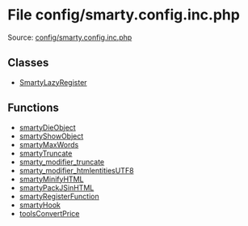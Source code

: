 File config/smarty.config.inc.php
=========

Source: [config/smarty.config.inc.php](https://github.com/PrestaShop/PrestaShop/blob/1.5.5.0/config/smarty.config.inc.php)


Classes
-------

* [SmartyLazyRegister](class.SmartyLazyRegister.md)

Functions
---------

* [smartyDieObject](function.smartyDieObject.md)
* [smartyShowObject](function.smartyShowObject.md)
* [smartyMaxWords](function.smartyMaxWords.md)
* [smartyTruncate](function.smartyTruncate.md)
* [smarty_modifier_truncate](function.smarty_modifier_truncate.md)
* [smarty_modifier_htmlentitiesUTF8](function.smarty_modifier_htmlentitiesUTF8.md)
* [smartyMinifyHTML](function.smartyMinifyHTML.md)
* [smartyPackJSinHTML](function.smartyPackJSinHTML.md)
* [smartyRegisterFunction](function.smartyRegisterFunction.md)
* [smartyHook](function.smartyHook.md)
* [toolsConvertPrice](function.toolsConvertPrice.md)
